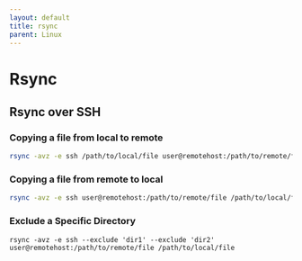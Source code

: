 ```yaml
---
layout: default
title: rsync
parent: Linux
---
```


# Rsync

## Rsync over SSH

### Copying a file from local to remote

```bash
rsync -avz -e ssh /path/to/local/file user@remotehost:/path/to/remote/file
```

### Copying a file from remote to local

```bash
rsync -avz -e ssh user@remotehost:/path/to/remote/file /path/to/local/file
```

### Exclude a Specific Directory

```shell
rsync -avz -e ssh --exclude 'dir1' --exclude 'dir2' user@remotehost:/path/to/remote/file /path/to/local/file
```